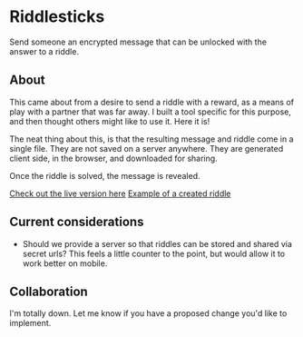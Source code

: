 # Riddlesticks

Send someone an encrypted message that can be unlocked with the answer to a riddle.

## About
This came about from a desire to send a riddle with a reward, as a means of play with a partner that was far away. I built a tool specific for this purpose, and then thought others might like to use it. Here it is!

The neat thing about this, is that the resulting message and riddle come in a single file. They are not saved on a server anywhere. They are generated client side, in the browser, and downloaded for sharing. 

Once the riddle is solved, the message is revealed.

[Check out the live version here](https://riddlesticks.corylogan.com)
[Example of a created riddle](https://riddlesticks.corylogan.com/demo.html)

## Current considerations
- Should we provide a server so that riddles can be stored and shared via secret urls? This feels a little counter to the point, but would allow it to work better on mobile.

## Collaboration
I'm totally down. Let me know if you have a proposed change you'd like to implement.